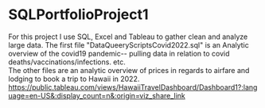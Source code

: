 # SQLPortfolioProject1
For this project I use SQL, Excel and Tableau to gather clean and analyze large data. The first file "DataQueeryScriptsCovid2022.sql" is an Analytic overview of the covid19 pandemic-- pulling data in relation to covid deaths/vaccinations/infections. etc.  
The other files are an analytic overview of prices in regards to airfare and lodging to book a trip to Hawaii in 2022.
https://public.tableau.com/views/HawaiiTravelDashboard/Dashboard1?:language=en-US&:display_count=n&:origin=viz_share_link
